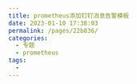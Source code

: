 ```yaml
---
title: prometheus添加钉钉消息告警模板
date: 2023-01-10 17:38:03
permalink: /pages/22b836/
categories:
  - 专题
  - prometheus
tags:
  - 
---
```

